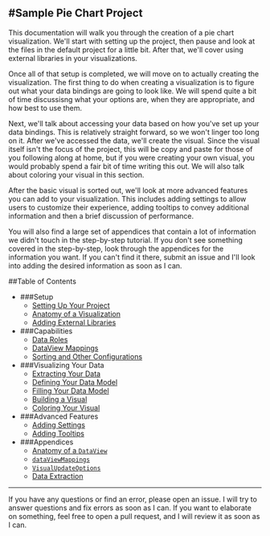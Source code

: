 #Sample Pie Chart Project
---
This documentation will walk you through the creation of a pie chart visualization. We'll start with setting up the project, then pause and look at the files in the default project for a little bit. After that, we'll cover using external libraries in your visualizations.

Once all of that setup is completed, we will move on to actually creating the visualization. The first thing to do when creating a visualization is to figure out what your data bindings are going to look like. We will spend quite a bit of time discussisng what your options are, when they are appropriate, and how best to use them.

Next, we'll talk about accessing your data based on how you've set up your data bindings. This is relatively straight forward, so we won't linger too long on it. After we've accessed the data, we'll create the visual. Since the visual itself isn't the focus of the project, this will be copy and paste for those of you following along at home, but if you were creating your own visual, you would probably spend a fair bit of time writing this out. We will also talk about coloring your visual in this section.

After the basic visual is sorted out, we'll look at more advanced features you can add to your visualization. This includes adding settings to allow users to customize their experience, adding tooltips to convey additional information and then a brief discussion of performance.

You will also find a large set of appendices that contain a lot of information we didn't touch in the step-by-step tutorial. If you don't see something covered in the step-by-step, look through the appendices for the information you want. If you can't find it there, submit an issue and I'll look into adding the desired information as soon as I can.

##Table of Contents
*   ###Setup
    *   [Setting Up Your Project](/docs/setup/1-Setup.md)
    *   [Anatomy of a Visualization](/docs/setup/2-AnatomyOfAVisualization.md)
    *   [Adding External Libraries](/docs/setup/3-ExternalLibraries.md)
*   ###Capabilities
    *   [Data Roles](/docs/capabilities/1-DataRoles.md)
    *   [DataView Mappings](/docs/capabilities/2-DataViewMappings.md)
    *   [Sorting and Other Configurations](/docs/capabilities/3-AdditionalSettings.md)
*   ###Visualizing Your Data
    *   [Extracting Your Data](/docs/visualizing/1-ExtractingYourData.md)
    *   [Defining Your Data Model](/docs/visualizing/2-DefiningYourDataModel.md)
    *   [Filling Your Data Model](/docs/visualizing/3-FillingYourDataModel.md)
    *   [Building a Visual](/docs/visualizing/4-BuildingYourVisual.md)
    *   [Coloring Your Visual](/docs/visualizing/5-ColoringYourVisual.md)
*   ###Advanced Features
    *   [Adding Settings](/docs/advanced/)
    *   [Adding Tooltips](/docs/advanced/)
*   ###Appendices
    *   [Anatomy of a `DataView`](/docs/appendices/AnatomyOfADataView.md)
    *   [`dataViewMappings`](/docs/appendices/dataViewMappings.md)
    *   [`VisualUpdateOptions`](/docs/appendices/VisualUpdateOptions.md)
    *   [Data Extraction](/docs/appendices/DataExtraction.md)

---
If you have any questions or find an error, please open an issue. I will try to answer questions and fix errors as soon as I can. If you want to elaborate on something, feel free to open a pull request, and I will review it as soon as I can.
